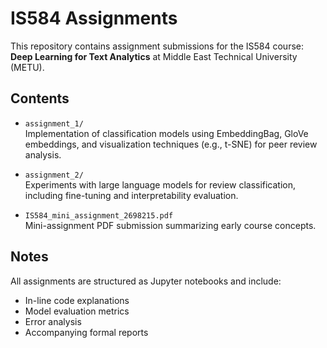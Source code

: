 # IS584 Assignments

This repository contains assignment submissions for the IS584 course: **Deep Learning for Text Analytics** at Middle East Technical University (METU).

## Contents

- `assignment_1/`  
  Implementation of classification models using EmbeddingBag, GloVe embeddings, and visualization techniques (e.g., t-SNE) for peer review analysis.

- `assignment_2/`  
  Experiments with large language models for review classification, including fine-tuning and interpretability evaluation.

- `IS584_mini_assignment_2698215.pdf`  
  Mini-assignment PDF submission summarizing early course concepts.

## Notes

All assignments are structured as Jupyter notebooks and include:
- In-line code explanations
- Model evaluation metrics
- Error analysis
- Accompanying formal reports

